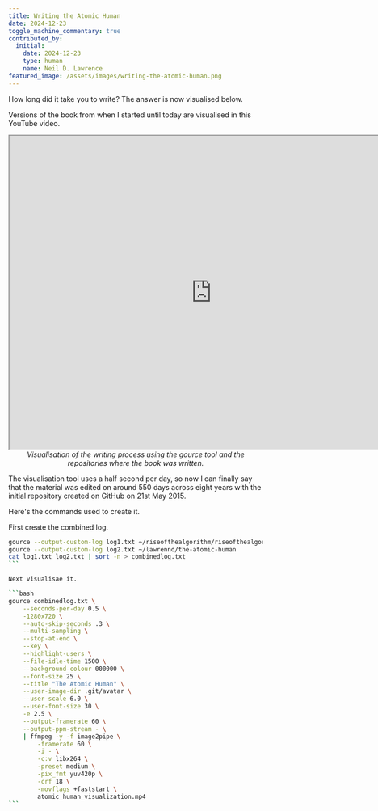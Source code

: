 ```yaml
---
title: Writing the Atomic Human
date: 2024-12-23
toggle_machine_commentary: true
contributed_by:
  initial:
    date: 2024-12-23
    type: human
    name: Neil D. Lawrence
featured_image: /assets/images/writing-the-atomic-human.png
---
```


How long did it take you to write? The answer is now visualised below.

Versions of the book from when I started until today are visualised in this YouTube video.

<center>
<iframe width="800" height="620" src="https://www.youtube.com/embed/vMQPoC944jA">
</iframe>
<i>Visualisation of the writing process using the gource tool and the repositories where the book was written.</i>
</center>

The visualisation tool uses a half second per day, so now I can finally say that the material was edited on around 550 days across eight years with the initial repository created on GitHub on 21st May 2015. 

Here's the commands used to create it.

First create the combined log.

````bash
gource --output-custom-log log1.txt ~/riseofthealgorithm/riseofthealgorithm.github.io
gource --output-custom-log log2.txt ~/lawrennd/the-atomic-human
cat log1.txt log2.txt | sort -n > combinedlog.txt
```

Next visualisae it.

```bash
gource combinedlog.txt \
    --seconds-per-day 0.5 \
    -1280x720 \
    --auto-skip-seconds .3 \
    --multi-sampling \
    --stop-at-end \
    --key \
    --highlight-users \
    --file-idle-time 1500 \
    --background-colour 000000 \
    --font-size 25 \
    --title "The Atomic Human" \
    --user-image-dir .git/avatar \
    --user-scale 6.0 \
    --user-font-size 30 \
    -e 2.5 \
    --output-framerate 60 \
    --output-ppm-stream - \
    | ffmpeg -y -f image2pipe \
        -framerate 60 \
        -i - \
        -c:v libx264 \
        -preset medium \
        -pix_fmt yuv420p \
        -crf 18 \
        -movflags +faststart \
        atomic_human_visualization.mp4
```
